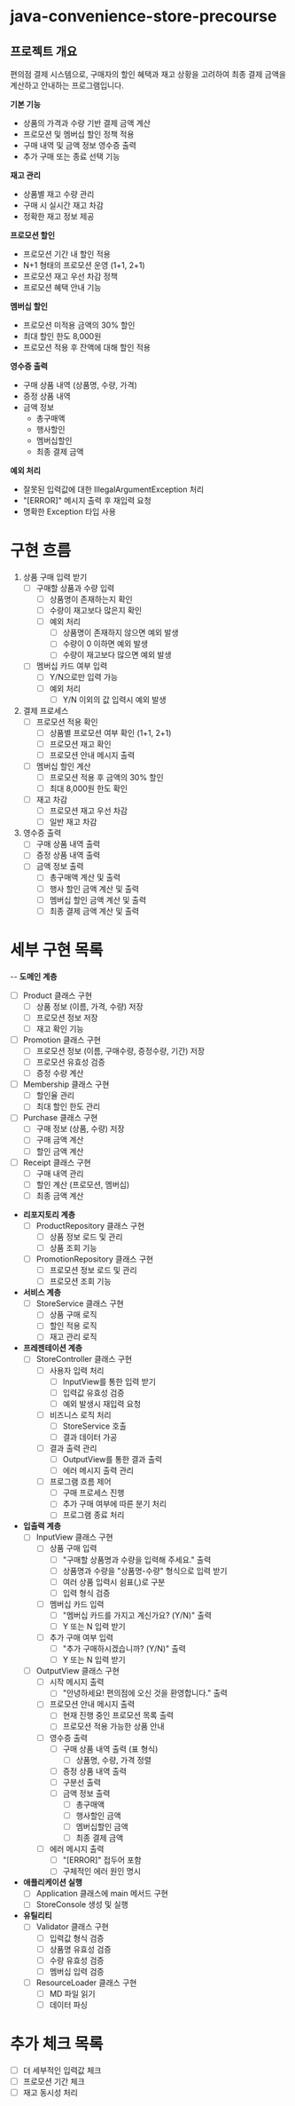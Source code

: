 # java-convenience-store-precourse

## 프로젝트 개요

편의점 결제 시스템으로, 구매자의 할인 혜택과 재고 상황을 고려하여 최종 결제 금액을 계산하고 안내하는 프로그램입니다.

**기본 기능**
- 상품의 가격과 수량 기반 결제 금액 계산
- 프로모션 및 멤버십 할인 정책 적용
- 구매 내역 및 금액 정보 영수증 출력
- 추가 구매 또는 종료 선택 기능

**재고 관리**
- 상품별 재고 수량 관리
- 구매 시 실시간 재고 차감
- 정확한 재고 정보 제공

**프로모션 할인**
- 프로모션 기간 내 할인 적용
- N+1 형태의 프로모션 운영 (1+1, 2+1)
- 프로모션 재고 우선 차감 정책
- 프로모션 혜택 안내 기능

**멤버십 할인**
- 프로모션 미적용 금액의 30% 할인
- 최대 할인 한도 8,000원
- 프로모션 적용 후 잔액에 대해 할인 적용

**영수증 출력**
- 구매 상품 내역 (상품명, 수량, 가격)
- 증정 상품 내역
- 금액 정보
  - 총구매액
  - 행사할인
  - 멤버십할인
  - 최종 결제 금액

**예외 처리**
- 잘못된 입력값에 대한 IllegalArgumentException 처리
- "[ERROR]" 메시지 출력 후 재입력 요청
- 명확한 Exception 타입 사용


# 구현 흐름

1. 상품 구매 입력 받기
    - [ ] 구매할 상품과 수량 입력
        - [ ] 상품명이 존재하는지 확인
        - [ ] 수량이 재고보다 많은지 확인
        - [ ] 예외 처리
            - [ ] 상품명이 존재하지 않으면 예외 발생
            - [ ] 수량이 0 이하면 예외 발생
            - [ ] 수량이 재고보다 많으면 예외 발생
    - [ ] 멤버십 카드 여부 입력
        - [ ] Y/N으로만 입력 가능
        - [ ] 예외 처리
            - [ ] Y/N 이외의 값 입력시 예외 발생

2. 결제 프로세스
    - [ ] 프로모션 적용 확인
        - [ ] 상품별 프로모션 여부 확인 (1+1, 2+1)
        - [ ] 프로모션 재고 확인
        - [ ] 프로모션 안내 메시지 출력
    - [ ] 멤버십 할인 계산
        - [ ] 프로모션 적용 후 금액의 30% 할인
        - [ ] 최대 8,000원 한도 확인
    - [ ] 재고 차감
        - [ ] 프로모션 재고 우선 차감
        - [ ] 일반 재고 차감

3. 영수증 출력
    - [ ] 구매 상품 내역 출력
    - [ ] 증정 상품 내역 출력
    - [ ] 금액 정보 출력
        - [ ] 총구매액 계산 및 출력
        - [ ] 행사 할인 금액 계산 및 출력
        - [ ] 멤버십 할인 금액 계산 및 출력
        - [ ] 최종 결제 금액 계산 및 출력

# 세부 구현 목록

-- **도메인 계층**
  - [ ] Product 클래스 구현
    - [ ] 상품 정보 (이름, 가격, 수량) 저장
    - [ ] 프로모션 정보 저장
    - [ ] 재고 확인 기능
  - [ ] Promotion 클래스 구현
    - [ ] 프로모션 정보 (이름, 구매수량, 증정수량, 기간) 저장
    - [ ] 프로모션 유효성 검증
    - [ ] 증정 수량 계산
  - [ ] Membership 클래스 구현
    - [ ] 할인율 관리
    - [ ] 최대 할인 한도 관리
  - [ ] Purchase 클래스 구현
    - [ ] 구매 정보 (상품, 수량) 저장
    - [ ] 구매 금액 계산
    - [ ] 할인 금액 계산
  - [ ] Receipt 클래스 구현
    - [ ] 구매 내역 관리
    - [ ] 할인 계산 (프로모션, 멤버십)
    - [ ] 최종 금액 계산

- **리포지토리 계층**
  - [ ] ProductRepository 클래스 구현
    - [ ] 상품 정보 로드 및 관리
    - [ ] 상품 조회 기능
  - [ ] PromotionRepository 클래스 구현
    - [ ] 프로모션 정보 로드 및 관리
    - [ ] 프로모션 조회 기능

- **서비스 계층**
  - [ ] StoreService 클래스 구현
    - [ ] 상품 구매 로직
    - [ ] 할인 적용 로직
    - [ ] 재고 관리 로직

- **프레젠테이션 계층**
  - [ ] StoreController 클래스 구현
    - [ ] 사용자 입력 처리
      - [ ] InputView를 통한 입력 받기
      - [ ] 입력값 유효성 검증
      - [ ] 예외 발생시 재입력 요청
    - [ ] 비즈니스 로직 처리
      - [ ] StoreService 호출
      - [ ] 결과 데이터 가공
    - [ ] 결과 출력 관리
      - [ ] OutputView를 통한 결과 출력
      - [ ] 에러 메시지 출력 관리
    - [ ] 프로그램 흐름 제어
      - [ ] 구매 프로세스 진행
      - [ ] 추가 구매 여부에 따른 분기 처리
      - [ ] 프로그램 종료 처리

- **입출력 계층**
  - [ ] InputView 클래스 구현
    - [ ] 상품 구매 입력
      - [ ] "구매할 상품명과 수량을 입력해 주세요." 출력
      - [ ] 상품명과 수량을 "상품명-수량" 형식으로 입력 받기
      - [ ] 여러 상품 입력시 쉼표(,)로 구분
      - [ ] 입력 형식 검증
    - [ ] 멤버십 카드 입력
      - [ ] "멤버십 카드를 가지고 계신가요? (Y/N)" 출력
      - [ ] Y 또는 N 입력 받기
    - [ ] 추가 구매 여부 입력
      - [ ] "추가 구매하시겠습니까? (Y/N)" 출력
      - [ ] Y 또는 N 입력 받기

  - [ ] OutputView 클래스 구현
    - [ ] 시작 메시지 출력
      - [ ] "안녕하세요! 편의점에 오신 것을 환영합니다." 출력
    - [ ] 프로모션 안내 메시지 출력
      - [ ] 현재 진행 중인 프로모션 목록 출력
      - [ ] 프로모션 적용 가능한 상품 안내
    - [ ] 영수증 출력
      - [ ] 구매 상품 내역 출력 (표 형식)
        - [ ] 상품명, 수량, 가격 정렬
      - [ ] 증정 상품 내역 출력
      - [ ] 구분선 출력
      - [ ] 금액 정보 출력
        - [ ] 총구매액
        - [ ] 행사할인 금액
        - [ ] 멤버십할인 금액
        - [ ] 최종 결제 금액
    - [ ] 에러 메시지 출력
      - [ ] "[ERROR]" 접두어 포함
      - [ ] 구체적인 에러 원인 명시

- **애플리케이션 실행**
  - [ ] Application 클래스에 main 메서드 구현
  - [ ] StoreConsole 생성 및 실행

- **유틸리티**
  - [ ] Validator 클래스 구현
    - [ ] 입력값 형식 검증
    - [ ] 상품명 유효성 검증
    - [ ] 수량 유효성 검증
    - [ ] 멤버십 입력 검증
  - [ ] ResourceLoader 클래스 구현
    - [ ] MD 파일 읽기
    - [ ] 데이터 파싱

# 추가 체크 목록
- [ ] 더 세부적인 입력값 체크
- [ ] 프로모션 기간 체크
- [ ] 재고 동시성 처리